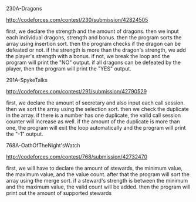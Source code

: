 230A-Dragons

http://codeforces.com/contest/230/submission/42824505

first, we declare the strength and the amount of dragons. then we input each individual dragons, strength and bonus. then the program sorts the array using insertion sort. then the program checks if the dragon can be defeated or not. if the strength is more than the dragon's strength, we add the player's strength with a bonus. if not, we break the loop and the program will print the "NO" output. if all dragons can be defeated by the player, then the program will print the "YES" output.

291A-SpykeTalks

http://codeforces.com/contest/291/submission/42790529

first, we declare the amount of secretary and also input each call session. then we sort the array using the selection sort. then we check the duplicate in the array. if there is a number has one duplicate, the valid call session counter will increase as well. if the amount of the duplicate is more than one, the program will exit the loop automatically and the program will print the "-1" output.

768A-OathOfTheNight'sWatch

http://codeforces.com/contest/768/submission/42732470

first, we will have to declare the amount of stewards, the minimum value, the maximum value, and the value count. after that the program will sort the array using the merge sort. if a steward's strength is between the minimum and the maximum value, the valid count will be added. then the program will print out the amount of supported stewards
